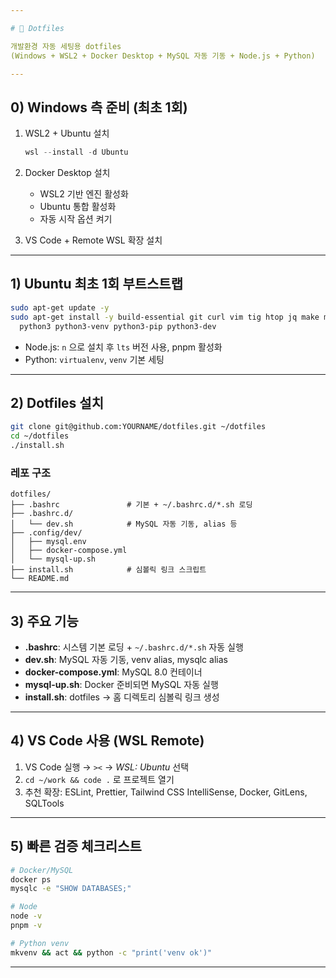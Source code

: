 ```yaml
---

# 📄 Dotfiles

개발환경 자동 세팅용 dotfiles
(Windows + WSL2 + Docker Desktop + MySQL 자동 기동 + Node.js + Python)

---
```


## 0) Windows 측 준비 (최초 1회)

1. WSL2 + Ubuntu 설치

   ```powershell
   wsl --install -d Ubuntu
   ```
2. Docker Desktop 설치

   * WSL2 기반 엔진 활성화
   * Ubuntu 통합 활성화
   * 자동 시작 옵션 켜기
3. VS Code + Remote WSL 확장 설치

---

## 1) Ubuntu 최초 1회 부트스트랩

```bash
sudo apt-get update -y
sudo apt-get install -y build-essential git curl vim tig htop jq make mysql-client \
  python3 python3-venv python3-pip python3-dev
```

* Node.js: `n` 으로 설치 후 `lts` 버전 사용, pnpm 활성화
* Python: `virtualenv`, `venv` 기본 세팅

---

## 2) Dotfiles 설치

```bash
git clone git@github.com:YOURNAME/dotfiles.git ~/dotfiles
cd ~/dotfiles
./install.sh
```

### 레포 구조

```
dotfiles/
├── .bashrc               # 기본 + ~/.bashrc.d/*.sh 로딩
├── .bashrc.d/
│   └── dev.sh            # MySQL 자동 기동, alias 등
├── .config/dev/
│   ├── mysql.env
│   ├── docker-compose.yml
│   └── mysql-up.sh
├── install.sh            # 심볼릭 링크 스크립트
└── README.md
```

---

## 3) 주요 기능

* **.bashrc**: 시스템 기본 로딩 + `~/.bashrc.d/*.sh` 자동 실행
* **dev.sh**: MySQL 자동 기동, venv alias, mysqlc alias
* **docker-compose.yml**: MySQL 8.0 컨테이너
* **mysql-up.sh**: Docker 준비되면 MySQL 자동 실행
* **install.sh**: dotfiles → 홈 디렉토리 심볼릭 링크 생성

---

## 4) VS Code 사용 (WSL Remote)

1. VS Code 실행 → `><` → *WSL: Ubuntu* 선택
2. `cd ~/work && code .` 로 프로젝트 열기
3. 추천 확장: ESLint, Prettier, Tailwind CSS IntelliSense, Docker, GitLens, SQLTools

---

## 5) 빠른 검증 체크리스트

```bash
# Docker/MySQL
docker ps
mysqlc -e "SHOW DATABASES;"

# Node
node -v
pnpm -v

# Python venv
mkvenv && act && python -c "print('venv ok')"
```

---
